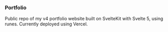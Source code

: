 ### Portfolio
Public repo of my v4 portfolio website built on SvelteKit with Svelte 5, using runes.
Currently deployed using Vercel.
